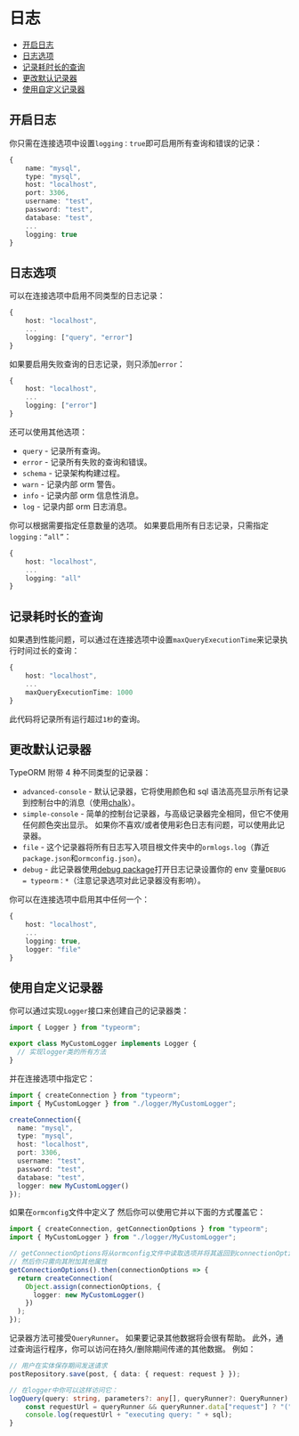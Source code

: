 # 日志

  * [开启日志](#开启日志)
  * [日志选项](#日志选项)
  * [记录耗时长的查询](#记录耗时长的查询)
  * [更改默认记录器](#更改默认记录器)
  * [使用自定义记录器](#使用自定义记录器)

## 开启日志

你只需在连接选项中设置`logging：true`即可启用所有查询和错误的记录：

```typescript
{
    name: "mysql",
    type: "mysql",
    host: "localhost",
    port: 3306,
    username: "test",
    password: "test",
    database: "test",
    ...
    logging: true
}
```

## 日志选项

可以在连接选项中启用不同类型的日志记录：

```typescript
{
    host: "localhost",
    ...
    logging: ["query", "error"]
}
```

如果要启用失败查询的日志记录，则只添加`error`：

```typescript
{
    host: "localhost",
    ...
    logging: ["error"]
}
```

还可以使用其他选项：

- `query` - 记录所有查询。
- `error` - 记录所有失败的查询和错误。
- `schema` - 记录架构构建过程。
- `warn` - 记录内部 orm 警告。
- `info` - 记录内部 orm 信息性消息。
- `log` - 记录内部 orm 日志消息。

你可以根据需要指定任意数量的选项。
如果要启用所有日志记录，只需指定`logging：“all”`：

```typescript
{
    host: "localhost",
    ...
    logging: "all"
}
```

## 记录耗时长的查询

如果遇到性能问题，可以通过在连接选项中设置`maxQueryExecutionTime`来记录执行时间过长的查询：

```typescript
{
    host: "localhost",
    ...
    maxQueryExecutionTime: 1000
}
```

此代码将记录所有运行超过`1秒`的查询。

## 更改默认记录器

TypeORM 附带 4 种不同类型的记录器：

- `advanced-console` - 默认记录器，它将使用颜色和 sql 语法高亮显示所有记录到控制台中的消息（使用[chalk](https://github.com/chalk/chalk)）。
- `simple-console` - 简单的控制台记录器，与高级记录器完全相同，但它不使用任何颜色突出显示。
  如果你不喜欢/或者使用彩色日志有问题，可以使用此记录器。
- `file` - 这个记录器将所有日志写入项目根文件夹中的`ormlogs.log`（靠近`package.json`和`ormconfig.json`）。
- `debug` - 此记录器使用[debug package](https://github.com/visionmedia/debug)打开日志记录设置你的 env 变量`DEBUG = typeorm：*`（注意记录选项对此记录器没有影响）。

你可以在连接选项中启用其中任何一个：

```typescript
{
    host: "localhost",
    ...
    logging: true,
    logger: "file"
}
```

## 使用自定义记录器

你可以通过实现`Logger`接口来创建自己的记录器类：

```typescript
import { Logger } from "typeorm";

export class MyCustomLogger implements Logger {
  // 实现logger类的所有方法
}
```

并在连接选项中指定它：

```typescript
import { createConnection } from "typeorm";
import { MyCustomLogger } from "./logger/MyCustomLogger";

createConnection({
  name: "mysql",
  type: "mysql",
  host: "localhost",
  port: 3306,
  username: "test",
  password: "test",
  database: "test",
  logger: new MyCustomLogger()
});
```

如果在`ormconfig`文件中定义了
然后你可以使用它并以下面的方式覆盖它：

```typescript
import { createConnection, getConnectionOptions } from "typeorm";
import { MyCustomLogger } from "./logger/MyCustomLogger";

// getConnectionOptions将从ormconfig文件中读取选项并将其返回到connectionOptions对象中，
// 然后你只需向其附加其他属性
getConnectionOptions().then(connectionOptions => {
  return createConnection(
    Object.assign(connectionOptions, {
      logger: new MyCustomLogger()
    })
  );
});
```

记录器方法可接受`QueryRunner`。 如果要记录其他数据将会很有帮助。
此外，通过查询运行程序，你可以访问在持久/删除期间传递的其他数据。 例如：

```typescript
// 用户在实体保存期间发送请求
postRepository.save(post, { data: { request: request } });

// 在logger中你可以这样访问它：
logQuery(query: string, parameters?: any[], queryRunner?: QueryRunner) {
    const requestUrl = queryRunner && queryRunner.data["request"] ? "(" + queryRunner.data["request"].url + ") " : "";
    console.log(requestUrl + "executing query: " + sql);
}
```
